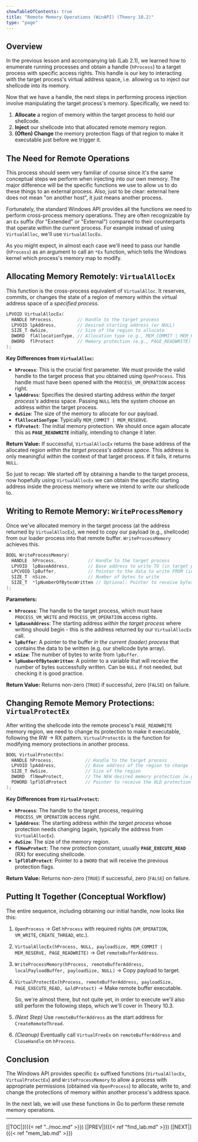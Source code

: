 ```yaml
---
showTableOfContents: true
title: "Remote Memory Operations (WinAPI) (Theory 10.2)"
type: "page"
---
```

## Overview

In the previous lesson and accompanying lab (Lab 2.1), we learned how to enumerate running processes and obtain a handle (`hProcess`) to a target process with specific access rights. This handle is our key to interacting with the target process's virtual address space, i.e. allowing us to inject our shellcode into its memory.

Now that we have a handle, the next steps in performing process injection involve manipulating the target process's memory. Specifically, we need to:

1.  **Allocate** a region of memory within the target process to hold our  shellcode.
2.  **Inject** our shellcode into that allocated remote memory region.
3.  **(Often) Change** the memory protection flags of that region to make it executable just before we trigger it.

## The Need for Remote Operations

This process should seem very familiar of course since it's the same conceptual steps we perform when injecting into our own memory. The major difference will be the specific functions we use to allow us to do these things to an external process. Also, just to be clear: external here does not mean "on another host", it just means another process.

Fortunately, the standard Windows API provides all the functions we need to perform cross-process memory operations. They are often recognizable by an `Ex` suffix (for "Extended" or "External") compared to their counterparts that operate within the current process. For example instead of using `VirtualAlloc`, we'll use `VirtualAllocEx`.

As you might expect, in almost each case we'll need to pass our handle (`hProcess`) as an argument to call an `*Ex` function, which tells the Windows kernel which process's memory map to modify.

## Allocating Memory Remotely: `VirtualAllocEx`

This function is the cross-process equivalent of `VirtualAlloc`. It reserves, commits, or changes the state of a region of memory within the virtual address space of a *specified process*.

```c++
LPVOID VirtualAllocEx(
  HANDLE hProcess,         // Handle to the target process
  LPVOID lpAddress,        // Desired starting address (or NULL)
  SIZE_T dwSize,           // Size of the region to allocate
  DWORD  flAllocationType, // Allocation type (e.g., MEM_COMMIT | MEM_RESERVE)
  DWORD  flProtect         // Memory protection (e.g., PAGE_READWRITE)
);
````

**Key Differences from `VirtualAlloc`:**

- **`hProcess`**: This is the crucial first parameter. We must provide the valid handle to the target process that you obtained using `OpenProcess`. This handle must have been opened with the `PROCESS_VM_OPERATION` access right.
- **`lpAddress`**: Specifies the desired starting address _within the target process's_ address space. Passing `NULL` lets the system choose an address within the target process.
- **`dwSize`**: The size of the memory to allocate for our payload.
- **`flAllocationType`**: Typically `MEM_COMMIT | MEM_RESERVE`.
- **`flProtect`**: The initial memory protection. We should once again allocate this as **`PAGE_READWRITE`** initially, intending to change it later.

**Return Value:** If successful, `VirtualAllocEx` returns the base address of the allocated region _within the target process's address space_. This address is only meaningful within the context of that target process. If it fails, it returns `NULL`.

So just to recap: We started off by obtaining a handle to the target process, now hopefully using `VirtualAllocEx` we can obtain the specific starting address inside the process memory where we intend to write our shellcode to.

## Writing to Remote Memory: `WriteProcessMemory`

Once we've allocated memory in the target process (at the address returned by `VirtualAllocEx`), we need to copy our payload (e.g., shellcode) from our loader process into that remote buffer. `WriteProcessMemory` achieves this.

```cpp
BOOL WriteProcessMemory(
  HANDLE  hProcess,            // Handle to the target process
  LPVOID  lpBaseAddress,       // Base address to write TO (in target process)
  LPCVOID lpBuffer,            // Pointer to the data to write FROM (in current process)
  SIZE_T  nSize,               // Number of bytes to write
  SIZE_T  *lpNumberOfBytesWritten // Optional: Pointer to receive bytes actually written
);
```

**Parameters:**

- **`hProcess`**: The handle to the target process, which must have `PROCESS_VM_WRITE` and `PROCESS_VM_OPERATION` access rights.
- **`lpBaseAddress`**: The starting address _within the target process_ where writing should begin - this is the address returned by our  `VirtualAllocEx` call.
- **`lpBuffer`**: A pointer to the buffer _in the current (loader) process_ that contains the data to be written (e.g. our shellcode byte array).
- **`nSize`**: The number of bytes to write from `lpBuffer`.
- **`lpNumberOfBytesWritten`**: A pointer to a variable that will receive the number of bytes successfully written. Can be `NULL` if not needed, but checking it is good practice.

**Return Value:** Returns non-zero (`TRUE`) if successful, zero (`FALSE`) on failure.

## Changing Remote Memory Protections: `VirtualProtectEx`

After writing the shellcode into the remote process's `PAGE_READWRITE` memory region, we need to change its protection to make it executable, following the RW -> RX pattern. `VirtualProtectEx` is the function for modifying memory protections in another process.


```cpp
BOOL VirtualProtectEx(
  HANDLE hProcess,            // Handle to the target process
  LPVOID lpAddress,           // Base address of the region to change (in target process)
  SIZE_T dwSize,              // Size of the region
  DWORD  flNewProtect,        // The NEW desired memory protection (e.g., PAGE_EXECUTE_READ)
  PDWORD lpflOldProtect       // Pointer to receive the OLD protection flags
);
```

**Key Differences from `VirtualProtect`:**

- **`hProcess`**: The handle to the target process, requiring `PROCESS_VM_OPERATION` access right.
- **`lpAddress`**: The starting address _within the target process_ whose protection needs changing (again, typically the address from `VirtualAllocEx`).
- **`dwSize`**: The size of the memory region.
- **`flNewProtect`**: The new protection constant, usually **`PAGE_EXECUTE_READ`** (RX) for executing shellcode.
- **`lpflOldProtect`**: Pointer to a `DWORD` that will receive the previous protection flags.

**Return Value:** Returns non-zero (`TRUE`) if successful, zero (`FALSE`) on failure.

## Putting It Together (Conceptual Workflow)

The entire sequence, including obtaining our initial handle, now looks like this:

1. `OpenProcess` -> Get `hProcess` with required rights (`VM_OPERATION`, `VM_WRITE`, `CREATE_THREAD`, etc.).
2. `VirtualAllocEx(hProcess, NULL, payloadSize, MEM_COMMIT | MEM_RESERVE, PAGE_READWRITE)` -> Get `remoteBufferAddress`.
3. `WriteProcessMemory(hProcess, remoteBufferAddress, localPayloadBuffer, payloadSize, NULL)` -> Copy payload to target.
4. `VirtualProtectEx(hProcess, remoteBufferAddress, payloadSize, PAGE_EXECUTE_READ, &oldProtect)` -> Make remote buffer executable.

   So, we're almost there, but not quite yet, in order to execute we'll also still perform the following steps, which we'll cover in Theory 10.3.
5. _(Next Step)_ Use `remoteBufferAddress` as the start address for `CreateRemoteThread`.
6. _(Cleanup)_ Eventually call `VirtualFreeEx` on `remoteBufferAddress` and `CloseHandle` on `hProcess`.

## Conclusion

The Windows API provides specific `Ex` suffixed functions (`VirtualAllocEx`, `VirtualProtectEx`) and `WriteProcessMemory` to allow a process with appropriate permissions (obtained via `OpenProcess`) to allocate, write to, and change the protections of memory within another process's address space.

In the next lab, we will use these functions in Go to perform these remote memory operations.




---
[|TOC|]({{< ref "../moc.md" >}})
[|PREV|]({{< ref "find_lab.md" >}})
[|NEXT|]({{< ref "mem_lab.md" >}})